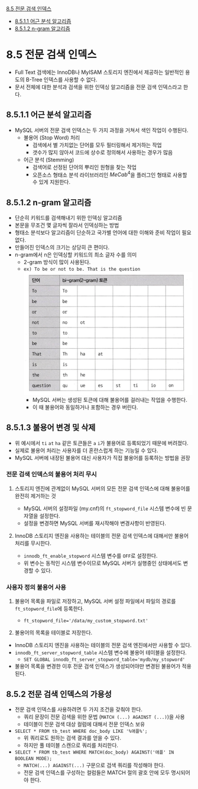 [8.5 전문 검색 인덱스](#85-전문-검색-인덱스)
- [8.5.1.1 어근 분석 알고리즘](#8511-어근-분석-알고리즘)
- [8.5.1.2 n-gram 알고리즘](#8512-n-gram-알고리즘)

# 8.5 전문 검색 인덱스
- Full Text 검색에는 InnoDB나 MyISAM 스토리지 엔진에서 제공하는 일반적인 용도의 B-Tree 인덱스를 사용할 수 없다.
- 문서 전체에 대한 분석과 검색을 위한 인덱싱 알고리즘을 전문 검색 인덱스라고 한다.

## 8.5.1.1 어근 분석 알고리즘
- MySQL 서버의 전문 검색 인덱스는 두 가지 과정을 거쳐서 색인 작업이 수행된다.
    - 불용어 (Stop Word) 처리
        - 검색에서 별 가치없는 단어를 모두 필터링해서 제거하는 작업
        - 갯수가 많지 않아서 코드에 상수로 정의해서 사용하는 경우가 많음
    - 어근 분석 (Stemming)
        - 검색어로 선정된 단어의 뿌리인 원형을 찾는 작업
        - 오픈소스 형태소 분석 라이브러리인 $MeCab^4$을 플러그인 형태로 사용할 수 있게 지원한다.

## 8.5.1.2 n-gram 알고리즘
- 단순히 키워드를 검색해내기 위한 인덱싱 알고리즘
- 본문을 무조건 몇 글자씩 잘라서 인덱싱하는 방법
- 형태소 분석보다 알고리즘이 단순하고 국가별 언어에 대한 이해와 준비 작업이 필요없다.
- 만들어진 인덱스의 크기는 상당히 큰 편이다.
- n-gram에서 n은 인덱싱할 키워드의 최소 글자 수를 의미
    - 2-gram 방식이 많이 사용된다.
    - `ex) To be or not to be. That is the question`
        ![img](./img/2-gram.png)
        - MySQL 서버는 생성된 토큰에 대해 불용어를 걸러내는 작업을 수행한다.
        - 이 때 불용어와 동일하거나 포함하는 경우 버린다.

## 8.5.1.3 불용어 변경 및 삭제
- 위 예시에서 `ti` `at` `ha` 같은 토큰들은 `a` `i`가 불용어로 등록되었기 때문에 버려졌다.
- 실제로 불용어 처리는 사용자를 더 혼란스럽게 하는 기능일 수 있다.
- MySQL 서버에 내장된 불용어 대신 사용자가 직접 불용어를 등록하는 방법을 권장

### 전문 검색 인덱스의 불용어 처리 무시
1. 스토리지 엔진에 관계없이 MySQL 서버의 모든 전문 검색 인덱스에 대해 불용어를 완전히 제거하는 것
    - MySQL 서버의 설정파일 (my.cnf)의 `ft_stopword_file` 시스템 변수에 빈 문자열을 설정한다.
    - 설정을 변경하면 MySQL 서버를 재시작해야 변경사항이 반영된다.

2. InnoDB 스토리지 엔진을 사용하는 테이블의 전문 검색 인덱스에 대해서만 불용어 처리를 무시한다.
    - `innodb_ft_enable_stopword` 시스템 변수를 `OFF`로 설정한다.
    - 위 변수는 동적인 시스템 변수이므로 MySQL 서버가 실행중인 상태에서도 변경할 수 있다.

### 사용자 정의 불용어 사용
1. 불용어 목록을 파일로 저장하고, MySQL 서버 설정 파일에서 파일의 경로를 `ft_stopword_file`에 등록한다.
    - `ft_stopword_file='/data/my_custom_stopword.txt'`

2. 불용어의 목록을 테이블로 저장한다.
- InnoDB 스토리지 엔진을 사용하는 테이블의 전문 검색 엔진에서만 사용할 수 있다.
- `innodb_ft_server_stopword_table` 시스템 변수에 불용어 테이블을 설정한다.
    - `SET GLOBAL innodb_ft_server_stopword_table='mydb/my_stopword'`
- 불용어 목록을 변경한 이후 전문 검색 인덱스가 생성되어야만 변경된 불용어가 적용된다.

## 8.5.2 전문 검색 인덱스의 가용성
- 전문 검색 인덱스를 사용하려면 두 가지 조건을 갖춰야 한다.
    - 쿼리 문장이 전문 검색을 위한 문법 (`MATCH (...) AGAINST (...)`)을 사용
    - 테이블이 전문 검색 대상 컬럼에 대해서 전문 인덱스 보유
- `SELECT * FROM tb_test WHERE doc_body LIKE '%애플%';`
    - 위 쿼리로도 원하는 검색 결과를 얻을 수 있다.
    - 하지만 풀 테이블 스캔으로 쿼리를 처리한다.
- `SELECT * FROM tb_test WHERE MATCH(doc_body) AGAINST('애플' IN BOOLEAN MODE);`
    - `MATCH(...) AGAINST(...)` 구문으로 검색 쿼리를 작성해야 한다.
    - 전문 검색 인덱스를 구성하는 컬럼들은 MATCH 절의 괄호 안에 모두 명시되어야 한다.
